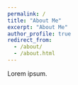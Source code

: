 ```yaml
---
permalink: /
title: "About Me"
excerpt: "About Me"
author_profile: true
redirect_from: 
  - /about/
  - /about.html
---
```


Lorem ipsum.
